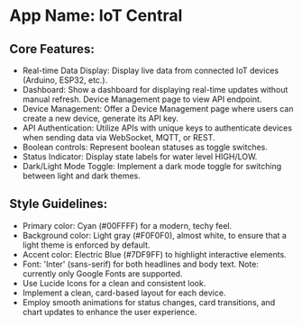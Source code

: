 # **App Name**: IoT Central

## Core Features:

- Real-time Data Display: Display live data from connected IoT devices (Arduino, ESP32, etc.).
- Dashboard: Show a dashboard for displaying real-time updates without manual refresh. Device Management page to view API endpoint.
- Device Management: Offer a Device Management page where users can create a new device, generate its API key.
- API Authentication: Utilize APIs with unique keys to authenticate devices when sending data via WebSocket, MQTT, or REST.
- Boolean controls: Represent boolean statuses as toggle switches.
- Status Indicator: Display state labels for water level HIGH/LOW.
- Dark/Light Mode Toggle: Implement a dark mode toggle for switching between light and dark themes.

## Style Guidelines:

- Primary color: Cyan (#00FFFF) for a modern, techy feel.
- Background color: Light gray (#F0F0F0), almost white, to ensure that a light theme is enforced by default.
- Accent color: Electric Blue (#7DF9FF) to highlight interactive elements.
- Font: 'Inter' (sans-serif) for both headlines and body text. Note: currently only Google Fonts are supported.
- Use Lucide Icons for a clean and consistent look.
- Implement a clean, card-based layout for each device.
- Employ smooth animations for status changes, card transitions, and chart updates to enhance the user experience.